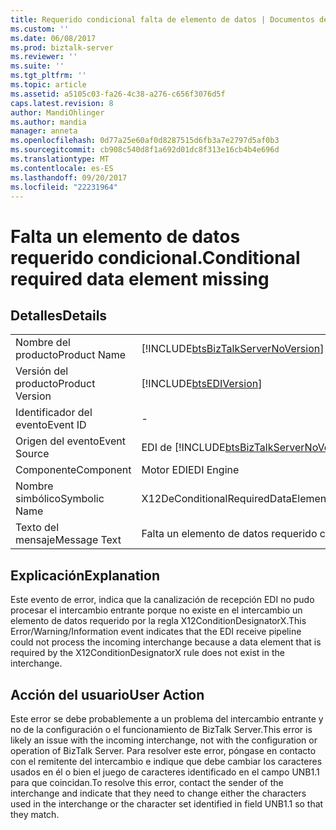 ```yaml
---
title: Requerido condicional falta de elemento de datos | Documentos de Microsoft
ms.custom: ''
ms.date: 06/08/2017
ms.prod: biztalk-server
ms.reviewer: ''
ms.suite: ''
ms.tgt_pltfrm: ''
ms.topic: article
ms.assetid: a5105c03-fa26-4c38-a276-c656f3076d5f
caps.latest.revision: 8
author: MandiOhlinger
ms.author: mandia
manager: anneta
ms.openlocfilehash: 0d77a25e60af0d8287515d6fb3a7e2797d5af0b3
ms.sourcegitcommit: cb908c540d8f1a692d01dc8f313e16cb4b4e696d
ms.translationtype: MT
ms.contentlocale: es-ES
ms.lasthandoff: 09/20/2017
ms.locfileid: "22231964"
---
```

# <a name="conditional-required-data-element-missing"></a><span data-ttu-id="a3a1c-102">Falta un elemento de datos requerido condicional.</span><span class="sxs-lookup"><span data-stu-id="a3a1c-102">Conditional required data element missing</span></span>
## <a name="details"></a><span data-ttu-id="a3a1c-103">Detalles</span><span class="sxs-lookup"><span data-stu-id="a3a1c-103">Details</span></span>  
  
|||  
|-|-|  
|<span data-ttu-id="a3a1c-104">Nombre del producto</span><span class="sxs-lookup"><span data-stu-id="a3a1c-104">Product Name</span></span>|[!INCLUDE[btsBizTalkServerNoVersion](../includes/btsbiztalkservernoversion-md.md)]|  
|<span data-ttu-id="a3a1c-105">Versión del producto</span><span class="sxs-lookup"><span data-stu-id="a3a1c-105">Product Version</span></span>|[!INCLUDE[btsEDIVersion](../includes/btsediversion-md.md)]|  
|<span data-ttu-id="a3a1c-106">Identificador del evento</span><span class="sxs-lookup"><span data-stu-id="a3a1c-106">Event ID</span></span>|-|  
|<span data-ttu-id="a3a1c-107">Origen del evento</span><span class="sxs-lookup"><span data-stu-id="a3a1c-107">Event Source</span></span>|<span data-ttu-id="a3a1c-108">EDI de [!INCLUDE[btsBizTalkServerNoVersion](../includes/btsbiztalkservernoversion-md.md)]</span><span class="sxs-lookup"><span data-stu-id="a3a1c-108">[!INCLUDE[btsBizTalkServerNoVersion](../includes/btsbiztalkservernoversion-md.md)] EDI</span></span>|  
|<span data-ttu-id="a3a1c-109">Componente</span><span class="sxs-lookup"><span data-stu-id="a3a1c-109">Component</span></span>|<span data-ttu-id="a3a1c-110">Motor EDI</span><span class="sxs-lookup"><span data-stu-id="a3a1c-110">EDI Engine</span></span>|  
|<span data-ttu-id="a3a1c-111">Nombre simbólico</span><span class="sxs-lookup"><span data-stu-id="a3a1c-111">Symbolic Name</span></span>|<span data-ttu-id="a3a1c-112">X12DeConditionalRequiredDataElementMissingDescription</span><span class="sxs-lookup"><span data-stu-id="a3a1c-112">X12DeConditionalRequiredDataElementMissingDescription</span></span>|  
|<span data-ttu-id="a3a1c-113">Texto del mensaje</span><span class="sxs-lookup"><span data-stu-id="a3a1c-113">Message Text</span></span>|<span data-ttu-id="a3a1c-114">Falta un elemento de datos requerido condicional.</span><span class="sxs-lookup"><span data-stu-id="a3a1c-114">Conditional required data element missing</span></span>|  
  
## <a name="explanation"></a><span data-ttu-id="a3a1c-115">Explicación</span><span class="sxs-lookup"><span data-stu-id="a3a1c-115">Explanation</span></span>  
 <span data-ttu-id="a3a1c-116">Este evento de error,  indica que la canalización de recepción EDI no pudo procesar el intercambio entrante porque no existe en el intercambio un elemento de datos requerido por la regla X12ConditionDesignatorX.</span><span class="sxs-lookup"><span data-stu-id="a3a1c-116">This Error/Warning/Information event indicates that the EDI receive pipeline could not process the incoming interchange because a data element that is required by the X12ConditionDesignatorX rule does not exist in the interchange.</span></span>  
  
## <a name="user-action"></a><span data-ttu-id="a3a1c-117">Acción del usuario</span><span class="sxs-lookup"><span data-stu-id="a3a1c-117">User Action</span></span>  
 <span data-ttu-id="a3a1c-118">Este error se debe probablemente a un problema del intercambio entrante y no de la configuración o el funcionamiento de BizTalk Server.</span><span class="sxs-lookup"><span data-stu-id="a3a1c-118">This error is likely an issue with the incoming interchange, not with the configuration or operation of BizTalk Server.</span></span> <span data-ttu-id="a3a1c-119">Para resolver este error, póngase en contacto con el remitente del intercambio e indique que debe cambiar los caracteres usados en él o bien el juego de caracteres identificado en el campo UNB1.1 para que coincidan.</span><span class="sxs-lookup"><span data-stu-id="a3a1c-119">To resolve this error, contact the sender of the interchange and indicate that they need to change either the characters used in the interchange or the character set identified in field UNB1.1 so that they match.</span></span>